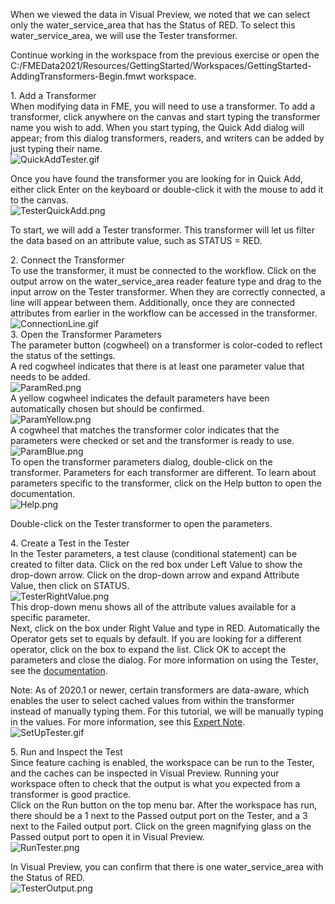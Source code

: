 <head><base target="_blank"> </head>

When we viewed the data in Visual Preview, we noted that we can select only the water_service_area that has the Status of RED. To select this water_service_area, we will use the Tester transformer.

Continue working in the workspace from the previous exercise or open the C:/FMEData2021/Resources/GettingStarted/Workspaces/GettingStarted-AddingTransformers-Begin.fmwt workspace.

1\. Add a Transformer\
When modifying data in FME, you will need to use a transformer. To add a transformer, click anywhere on the canvas and start typing the transformer name you wish to add. When you start typing, the Quick Add dialog will appear; from this dialog transformers, readers, and writers can be added by just typing their name.\
![QuickAddTester.gif](https://community.safe.com/servlet/rtaImage?eid=ka14Q000000lK7S&feoid=00N30000006n8wU&refid=0EM4Q0000028b1u)

Once you have found the transformer you are looking for in Quick Add, either click Enter on the keyboard or double-click it with the mouse to add it to the canvas.\
![TesterQuickAdd.png](https://community.safe.com/servlet/rtaImage?eid=ka14Q000000lK7S&feoid=00N30000006n8wU&refid=0EM4Q0000028b1z)

To start, we will add a Tester transformer. This transformer will let us filter the data based on an attribute value, such as STATUS = RED.

2\. Connect the Transformer\
To use the transformer, it must be connected to the workflow. Click on the output arrow on the water_service_area reader feature type and drag to the input arrow on the Tester transformer. When they are correctly connected, a line will appear between them. Additionally, once they are connected attributes from earlier in the workflow can be accessed in the transformer.\
![ConnectionLine.gif](https://community.safe.com/servlet/rtaImage?eid=ka14Q000000lK7S&feoid=00N30000006n8wU&refid=0EM4Q0000028b24)\
3\. Open the Transformer Parameters\
The parameter button (cogwheel) on a transformer is color-coded to reflect the status of the settings.\
A red cogwheel indicates that there is at least one parameter value that needs to be added.\
![ParamRed.png](https://community.safe.com/servlet/rtaImage?eid=ka14Q000000lK7S&feoid=00N30000006n8wU&refid=0EM4Q0000028b25)\
A yellow cogwheel indicates the default parameters have been automatically chosen but should be confirmed.\
![ParamYellow.png](https://community.safe.com/servlet/rtaImage?eid=ka14Q000000lK7S&feoid=00N30000006n8wU&refid=0EM4Q0000028b29)\
A cogwheel that matches the transformer color indicates that the parameters were checked or set and the transformer is ready to use.\
![ParamBlue.png](https://community.safe.com/servlet/rtaImage?eid=ka14Q000000lK7S&feoid=00N30000006n8wU&refid=0EM4Q0000028b2E)\
To open the transformer parameters dialog, double-click on the transformer. Parameters for each transformer are different. To learn about parameters specific to the transformer, click on the Help button to open the documentation.\
![Help.png](https://community.safe.com/servlet/rtaImage?eid=ka14Q000000lK7S&feoid=00N30000006n8wU&refid=0EM4Q0000028b2J)

Double-click on the Tester transformer to open the parameters.

4\. Create a Test in the Tester\
In the Tester parameters, a test clause (conditional statement) can be created to filter data. Click on the red box under Left Value to show the drop-down arrow. Click on the drop-down arrow and expand Attribute Value, then click on STATUS.\
![TesterRightValue.png](https://community.safe.com/servlet/rtaImage?eid=ka14Q000000lK7S&feoid=00N30000006n8wU&refid=0EM4Q0000028b2T)\
This drop-down menu shows all of the attribute values available for a specific parameter.\
Next, click on the box under Right Value and type in RED. Automatically the Operator gets set to equals by default. If you are looking for a different operator, click on the box to expand the list. Click OK to accept the parameters and close the dialog. For more information on using the Tester, see the [documentation](https://docs.safe.com/fme/html/FME_Desktop_Documentation/FME_Transformers/Transformers/tester.htm).

Note: As of 2020.1 or newer, certain transformers are data-aware, which enables the user to select cached values from within the transformer instead of manually typing them. For this tutorial, we will be manually typing in the values. For more information, see this [Expert Note](https://community.safe.com/s/question/0D54Q00008C1GaNSAV/expert-notes-dataaware-transformers-in-20201).\
![SetUpTester.gif](https://community.safe.com/servlet/rtaImage?eid=ka14Q000000lK7S&feoid=00N30000006n8wU&refid=0EM4Q0000028b2n)

5\. Run and Inspect the Test\
Since feature caching is enabled, the workspace can be run to the Tester, and the caches can be inspected in Visual Preview. Running your workspace often to check that the output is what you expected from a transformer is good practice.\
Click on the Run button on the top menu bar. After the workspace has run, there should be a 1 next to the Passed output port on the Tester, and a 3 next to the Failed output port. Click on the green magnifying glass on the Passed output port to open it in Visual Preview.\
![RunTester.png](https://community.safe.com/servlet/rtaImage?eid=ka14Q000000lK7S&feoid=00N30000006n8wU&refid=0EM4Q0000028b2s)

In Visual Preview, you can confirm that there is one water_service_area with the Status of RED.\
![TesterOutput.png](https://community.safe.com/servlet/rtaImage?eid=ka14Q000000lK7S&feoid=00N30000006n8wU&refid=0EM4Q0000028b2x)
